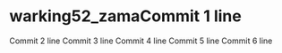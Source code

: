 # warking52_zamaCommit 1 line
Commit 2 line
Commit 3 line
Commit 4 line
Commit 5 line
Commit 6 line
